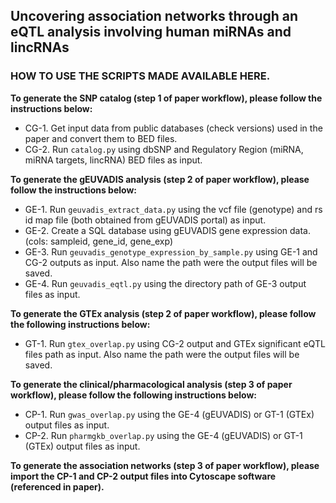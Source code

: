 ## Uncovering association networks through an eQTL analysis involving human miRNAs and lincRNAs

### HOW TO USE THE SCRIPTS MADE AVAILABLE HERE.

__To generate the SNP catalog (step 1 of paper workflow), please follow the instructions below:__
* CG-1. Get input data from public databases (check versions) used in the paper and convert them to BED files.
* CG-2. Run `catalog.py` using dbSNP and Regulatory Region (miRNA, miRNA targets, lincRNA) BED files as input.

__To generate the gEUVADIS analysis (step 2 of paper workflow), please follow the instructions below:__
* GE-1. Run `geuvadis_extract_data.py` using the vcf file (genotype) and rs id map file (both obtained from gEUVADIS portal) as input.
* GE-2. Create a SQL database using gEUVADIS gene expression data. (cols: sampleid, gene_id, gene_exp)
* GE-3. Run `geuvadis_genotype_expression_by_sample.py` using GE-1 and CG-2 outputs as input. Also name the path were the output files will be saved.
* GE-4. Run `geuvadis_eqtl.py` using the directory path of GE-3 output files as input.

__To generate the GTEx analysis (step 2 of paper workflow), please follow the following instructions below:__
* GT-1. Run `gtex_overlap.py` using CG-2 output and GTEx significant eQTL files path as input. Also name the path were the output files will be saved.

__To generate the clinical/pharmacological analysis (step 3 of paper workflow), please follow the following instructions below:__
* CP-1. Run `gwas_overlap.py` using the GE-4 (gEUVADIS) or GT-1 (GTEx) output files as input.
* CP-2. Run `pharmgkb_overlap.py` using the GE-4 (gEUVADIS) or GT-1 (GTEx) output files as input.

__To generate the association networks (step 3 of paper workflow), please import the CP-1 and CP-2 output files into Cytoscape software (referenced in paper).__
